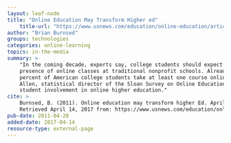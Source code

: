 ```yaml
---
layout: leaf-node
title: "Online Education May Transform Higher ed"
    title-url: "https://www.usnews.com/education/online-education/articles/2011/04/20/online-education-may-transform-higher-ed"
author: "Brian Burnsed"
groups: technologies
categories: online-learning
topics: in-the-media
summary: >
    "In the coming decade, experts say, college students should expect an increased
    presence of online classes at traditional nonprofit schools. Already, about 30
    percent of American college students take at least one course online, says Elaine
    Allen, statistical director of the Sloan Survey on Online Education, which monitors
    student involvement in online higher education."
cite: >
    Burnsed, B. (2011). Online education may transform higher Ed. April 20, 2011.
    Retrieved April 14, 2017 from: https://www.usnews.com/education/online-education/articles/2011/04/20/online-education-may-transform-higher-ed
pub-date: 2011-04-20
added-date: 2017-04-14
resource-type: external-page
---
```

